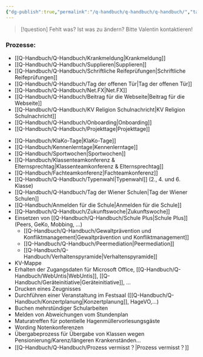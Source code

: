 ```yaml
---
{"dg-publish":true,"permalink":"/q-handbuch/q-handbuch/q-handbuch/","tags":["gardenEntry"]}
---
```


> [!question] Fehlt was? Ist was zu ändern?
Bitte Valentin kontaktieren!
### Prozesse:
* [[Q-Handbuch/Q-Handbuch/Krankmeldung\|Krankmeldung]]
* [[Q-Handbuch/Q-Handbuch/Supplieren\|Supplieren]]
* [[Q-Handbuch/Q-Handbuch/Schriftliche Reifeprüfungen\|Schriftliche Reifeprüfungen]]
* [[Q-Handbuch/Q-Handbuch/Tag der offenen Tür\|Tag der offenen Tür]] 
* [[Q-Handbuch/Q-Handbuch/Net.FX\|Net.FX]]
* [[Q-Handbuch/Q-Handbuch/Beitrag für die Webseite\|Beitrag für die Webseite]]
* [[Q-Handbuch/Q-Handbuch/KV Religion Schulnachricht\|KV Religion Schulnachricht]]
* [[Q-Handbuch/Q-Handbuch/Onboarding\|Onboarding]]
* [[Q-Handbuch/Q-Handbuch/Projekttage\|Projekttage]]
- [[Q-Handbuch/KlaKo-Tage\|KlaKo-Tage]]
- [[Q-Handbuch/Kennenlerntage\|Kennenlerntage]]
- [[Q-Handbuch/Sportwochen\|Sportwochen]]
- [[Q-Handbuch/Klassenteamkonferenz & Elternsprechtag\|Klassenteamkonferenz & Elternsprechtag]]
- [[Q-Handbuch/Fachteamkonferenz\|Fachteamkonferenz]]
- [[Q-Handbuch/Q-Handbuch/Typenwahl\|Typenwahl]] (2., 4. und 6. Klasse)
- [[Q-Handbuch/Q-Handbuch/Tag der Wiener Schulen\|Tag der Wiener Schulen]]
- [[Q-Handbuch/Anmelden für die Schule\|Anmelden für die Schule]]
- [[Q-Handbuch/Q-Handbuch/Zukunftswoche\|Zukunftswoche]]
- Einsetzen von [[Q-Handbuch/Q-Handbuch/Schule Plus\|Schule Plus]] (Peers, GeKo, Mobbing, ...)
	- [[Q-Handbuch/Q-Handbuch/Gewaltprävention und Konfliktmanagement\|Gewaltprävention und Konfliktmanagement]]
	- [[Q-Handbuch/Q-Handbuch/Peermediation\|Peermediation]]
	- [[Q-Handbuch/Q-Handbuch/Verhaltenspyramide\|Verhaltenspyramide]]
- KV-Mappe
- Erhalten der Zugangsdaten für Microsoft Office, [[Q-Handbuch/Q-Handbuch/WebUntis\|WebUntis]], [[Q-Handbuch/Geräteinitiative\|Geräteinitiative]], ...
- Drucken eines Zeugnisses
- Durchführen einer Veranstaltung im Festsaal ([[Q-Handbuch/Q-Handbuch/Konzertplanung\|Konzertplanung]], HageVO,...)
- Buchen mehrstündiger Schularbeiten
- Melden von Abweichungen vom Stundenplan
- Maturatreffen für potentielle Hagenmüllervorlesungsgäste
- Wording Notenkonferenzen
- Übergabeprozess für Übergabe von Klassen wegen Pensionierung/Karenz/längeren Krankenständen…
- [[Q-Handbuch/Q-Handbuch/Prozess vermisst？\|Prozess vermisst？]]